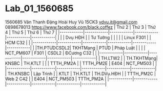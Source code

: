 # Lab_01_1560685
1560685
Văn Thanh Đặng Hoài Huy Vũ
15CK3
vdvu.it@gmail.com
0898678013
https://www.facebook.com/black.coffez
|   Thứ 2    |   Thứ 3    |   Thứ 4    |   Thứ 5    |   Thứ 6    |   Thứ 7    |
|------------|------------|------------|------------|------------|------------|
|            |            | Dvụ HĐH    |            | Tư Tưởng   |            |
|            |            | Linux F301 |            | HCM C32    |            |
|------------|------------|------------|------------|------------|------------|
|            |TH.PTƯDCSDL2| TKHTMạng   |   PTƯD     | Pháp Luật  |            |
|            | NCT_PM607  | F301       |   CSDL2    | ĐCương C32 |            |
|------------|------------|------------|------------|------------|------------|
| TH.LTW2    |            | TH.TKHTMạng|   KNSBC    | TH.KTLT    |            |
| TTTH_PM2A  |            | TTTH_PM2E  |   E404     | NCT_PM503  |            |
|------------|------------|------------|------------|------------|------------|
| TH.KNSBC   | Lập Trình  |            |   KTLT     | TH.KTLT    | TH.DVụ.HĐH |
| TTTH_PM2C  | Web 2  C42 |            |   E404     | NCT_PM503  | TTTH_PM2A  |
|------------|------------|------------|------------|------------|------------|
